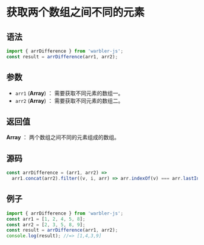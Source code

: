 # 获取两个数组之间不同的元素

## 语法

```js
import { arrDifference } from 'warbler-js';
const result = arrDifference(arr1, arr2);
```

## 参数

- `arr1` (**Array**) ： 需要获取不同元素的数组一。
- `arr2` (**Array**) ： 需要获取不同元素的数组二。

## 返回值

**Array** ： 两个数组之间不同的元素组成的数组。

## 源码

```js
const arrDifference = (arr1, arr2) =>
  arr1.concat(arr2).filter((v, i, arr) => arr.indexOf(v) === arr.lastIndexOf(v));
```

## 例子

```js
import { arrDifference } from 'warbler-js';
const arr1 = [1, 2, 4, 5, 8];
const arr2 = [2, 3, 5, 8, 9];
const result = arrDifference(arr1, arr2);
console.log(result); //=> [1,4,3,9]
```
